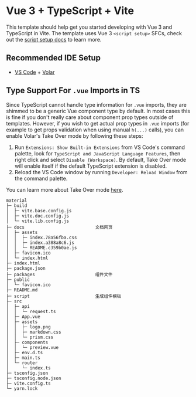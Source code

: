 # Vue 3 + TypeScript + Vite

This template should help get you started developing with Vue 3 and TypeScript in Vite. The template uses Vue 3 `<script setup>` SFCs, check out the [script setup docs](https://v3.vuejs.org/api/sfc-script-setup.html#sfc-script-setup) to learn more.

## Recommended IDE Setup

- [VS Code](https://code.visualstudio.com/) + [Volar](https://marketplace.visualstudio.com/items?itemName=Vue.volar)

## Type Support For `.vue` Imports in TS

Since TypeScript cannot handle type information for `.vue` imports, they are shimmed to be a generic Vue component type by default. In most cases this is fine if you don't really care about component prop types outside of templates. However, if you wish to get actual prop types in `.vue` imports (for example to get props validation when using manual `h(...)` calls), you can enable Volar's Take Over mode by following these steps:

1. Run `Extensions: Show Built-in Extensions` from VS Code's command palette, look for `TypeScript and JavaScript Language Features`, then right click and select `Disable (Workspace)`. By default, Take Over mode will enable itself if the default TypeScript extension is disabled.
2. Reload the VS Code window by running `Developer: Reload Window` from the command palette.

You can learn more about Take Over mode [here](https://github.com/johnsoncodehk/volar/discussions/471).

```
material
├─ build
│  ├─ vite.base.config.js
│  ├─ vite.doc.config.js
│  └─ vite.lib.config.js
├─ docs                           文档网页
│  ├─ assets
│  │  ├─ index.78a56fba.css
│  │  ├─ index.a388a8c6.js
│  │  └─ README.c359b0ae.js
│  ├─ favicon.ico
│  └─ index.html
├─ index.html
├─ package.json
├─ packages                       组件文件
├─ public
│  └─ favicon.ico
├─ README.md
├─ script                         生成组件模板
├─ src
│  ├─ api
│  │  └─ request.ts
│  ├─ App.vue
│  ├─ assets
│  │  ├─ logo.png
│  │  ├─ markdown.css
│  │  └─ prism.css
│  ├─ components
│  │  └─ preview.vue
│  ├─ env.d.ts
│  ├─ main.ts
│  └─ router
│     └─ index.ts
├─ tsconfig.json
├─ tsconfig.node.json
├─ vite.config.ts
└─ yarn.lock

```